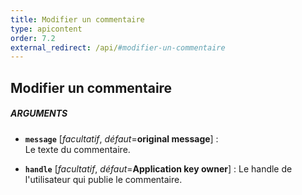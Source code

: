 ```yaml
---
title: Modifier un commentaire
type: apicontent
order: 7.2
external_redirect: /api/#modifier-un-commentaire
---
```


## Modifier un commentaire

##### ARGUMENTS
* **`message`** [*facultatif*, *défaut*=**original message**] :  
    Le texte du commentaire.

* **`handle`** [*facultatif*, *défaut*=**Application key owner**] : 
    Le handle de l'utilisateur qui publie le commentaire.

